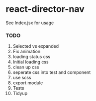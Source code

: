 # react-director-nav

See Index.jsx for usage

### TODO
1. Selected vs expanded
1. Fix animation
1. loading status css
1. Initial loading css
1. clean up css
1. seperate css into test and component
1. use scss
1. export module
1. Tests
1. Tidyup